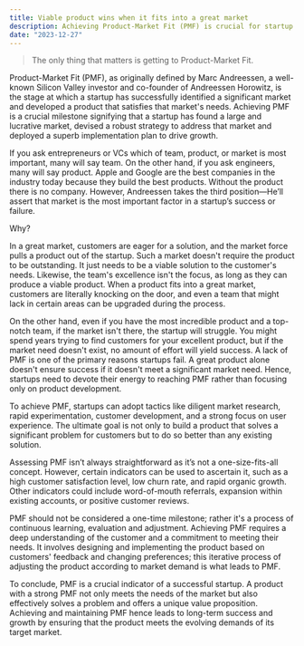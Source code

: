 ```yaml
---
title: Viable product wins when it fits into a great market
description: Achieving Product-Market Fit (PMF) is crucial for startup success, signifying a product meets a significant market need. Focus on PMF involves market research, customer feedback, and continuous product adjustment.
date: "2023-12-27"
---
```


> The only thing that matters is getting to Product-Market Fit.

Product-Market Fit (PMF), as originally defined by Marc Andreessen, a well-known Silicon Valley investor and co-founder of Andreessen Horowitz, is the stage at which a startup has successfully identified a significant market and developed a product that satisfies that market's needs.
Achieving PMF is a crucial milestone signifying that a startup has found a large and lucrative market, devised a robust strategy to address that market and deployed a superb implementation plan to drive growth.

If you ask entrepreneurs or VCs which of team, product, or market is most important, many will say team.
On the other hand, if you ask engineers, many will say product.
Apple and Google are the best companies in the industry today because they build the best products.
Without the product there is no company.
However, Andreessen takes the third position—He’ll assert that market is the most important factor in a startup’s success or failure.

Why?

In a great market, customers are eager for a solution, and the market force pulls a product out of the startup.
Such a market doesn't require the product to be outstanding.
It just needs to be a viable solution to the customer's needs.
Likewise, the team's excellence isn't the focus, as long as they can produce a viable product.
When a product fits into a great market, customers are literally knocking on the door, and even a team that might lack in certain areas can be upgraded during the process.

On the other hand, even if you have the most incredible product and a top-notch team, if the market isn't there, the startup will struggle.
You might spend years trying to find customers for your excellent product, but if the market need doesn't exist, no amount of effort will yield success.
A lack of PMF is one of the primary reasons startups fail.
A great product alone doesn't ensure success if it doesn't meet a significant market need.
Hence, startups need to devote their energy to reaching PMF rather than focusing only on product development.

To achieve PMF, startups can adopt tactics like diligent market research, rapid experimentation, customer development, and a strong focus on user experience.
The ultimate goal is not only to build a product that solves a significant problem for customers but to do so better than any existing solution.

Assessing PMF isn’t always straightforward as it’s not a one-size-fits-all concept.
However, certain indicators can be used to ascertain it, such as a high customer satisfaction level, low churn rate, and rapid organic growth.
Other indicators could include word-of-mouth referrals, expansion within existing accounts, or positive customer reviews.

PMF should not be considered a one-time milestone; rather it's a process of continuous learning, evaluation and adjustment.
Achieving PMF requires a deep understanding of the customer and a commitment to meeting their needs.
It involves designing and implementing the product based on customers' feedback and changing preferences; this iterative process of adjusting the product according to market demand is what leads to PMF.

To conclude, PMF is a crucial indicator of a successful startup.
A product with a strong PMF not only meets the needs of the market but also effectively solves a problem and offers a unique value proposition.
Achieving and maintaining PMF hence leads to long-term success and growth by ensuring that the product meets the evolving demands of its target market.
